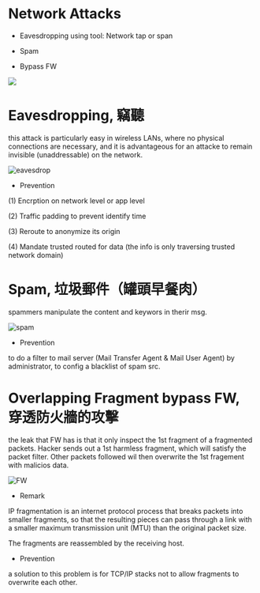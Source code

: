 # Network Attacks

* Eavesdropping using tool: Network tap or span

* Spam

* Bypass FW

![](https://ichef.bbci.co.uk/news/976/cpsprodpb/2B87/production/_90934111_1-1.jpg)


# Eavesdropping, 竊聽

this attack is particularly easy in wireless LANs, where no physical connections are necessary, and it is advantageous for an attacke to remain invisible (unaddressable) on the network.

![eavesdrop](https://cdn2.iconfinder.com/data/icons/man-and-door/351/door-022-512.png)

* Prevention

(1) Encrption on network level or app level

(2) Traffic padding to prevent identify time

(3) Reroute to anonymize its origin

(4) Mandate trusted routed for data (the info is only traversing trusted network domain)

# Spam, 垃圾郵件（罐頭早餐肉）

spammers manipulate the content and keywors in therir msg.

![spam](https://blog.trendmicro.com.tw/wp-content/uploads/2011/10/spam.jpg)

* Prevention

to do a filter to mail server (Mail Transfer Agent & Mail User Agent) by administrator, to config a blacklist of spam src.

# Overlapping Fragment bypass FW, 穿透防火牆的攻擊

the leak that FW has is that it only inspect the 1st fragment of a fragmented packets. Hacker sends out a 1st harmless fragment, which will satisfy the packet filter. Other packets followed wil then overwrite the 1st fragement with malicios data.

![FW](https://thetechwin.files.wordpress.com/2019/03/ngfw.png?w=1000)

* Remark

IP fragmentation is an internet protocol process that breaks packets into smaller fragments, so that the resulting pieces can pass through a link with a smaller maximum transmission unit (MTU) than the original packet size.

The fragments are reassembled by the receiving host.

* Prevention

a solution to this problem is for TCP/IP stacks not to allow fragments to overwrite each other.


